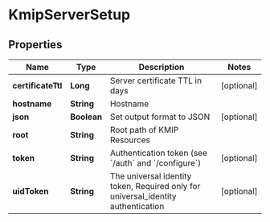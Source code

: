 

# KmipServerSetup


## Properties

| Name | Type | Description | Notes |
|------------ | ------------- | ------------- | -------------|
|**certificateTtl** | **Long** | Server certificate TTL in days |  [optional] |
|**hostname** | **String** | Hostname |  |
|**json** | **Boolean** | Set output format to JSON |  [optional] |
|**root** | **String** | Root path of KMIP Resources |  |
|**token** | **String** | Authentication token (see &#x60;/auth&#x60; and &#x60;/configure&#x60;) |  [optional] |
|**uidToken** | **String** | The universal identity token, Required only for universal_identity authentication |  [optional] |




